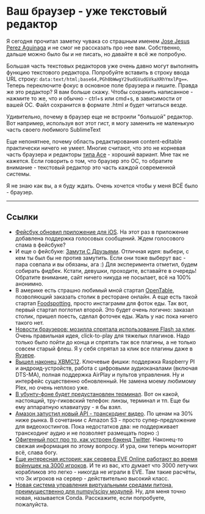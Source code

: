 # Ваш браузер - уже текстовый редактор

Я сегодня прочитал заметку чувака со страшным именем [Jose Jesus Perez Aguinaga](https://coderwall.com/p/lhsrcq) и не смог не рассказать про нее вам. Собственно, дальше можно было бы и не писать, но давайте я всё же попробую.

Большая часть текстовых редакторов уже очень давно могут выполнять функцию текстового редактора. Попробуйте вставить в строку ввода URL строку: `data:text/html;base64,PGh0bWwgY29udGVudGVkaXRhYmxlPg==`. Теперь переключите фокус в основное поле браузера и пишите. Правда же это редактор? Я вам больше скажу. Чтобы сохранить написанное - нажмите то же, что и обычно - ctrl+s или cmd+s, в зависимости от вашей ОС. Файл сохранится в формате .html и будет читаться везде.

Удивительно, почему в браузер еще не встроили "большой" редактор. Вот например, используя вот этот гист, я могу заменить  не маленькую часть своего любимого SublimeText

<script src="https://gist.github.com/4670615.js"></script>

Еще непонятнее, почему область редактирования content-editable практически ничего не умеет. Многие считают, что это не корневая часть браузера и редакторы [типа Ace](http://ace.ajax.org/#nav=about) - хороший вариант. Мне так не кажется. Если говорить о том, что браузер это ОС, то обратите внимание - текстовый редактор это часть каждой современной системы.

Я не знаю как вы, а я буду ждать. Очень хочется чтобы у меня ВСЁ было - браузер.

- - - -

## Ссылки

* [Фейсбук обновил приложение для iOS](http://techcrunch.com/2013/01/29/facebook-updates-ios-app-with-voice-messages-video-recording-and-sharing/). На этот раз в приложение добавлена поддержка голосовых сообщений. Ждем голосового спама в фейсбуке?
* И еще о фейсбуке: [Замути С Друзьями](http://bangwithfriends.com/). Отличная идея: выбери, с кем ты был бы не против замутить. Если они тоже выберут вас - пара совпала и вы обязаны, ага :) Для эксперимента отметил, будем собирать фидбек. Кстати, девушки, проходите, вставайте в очередь! Обратите внимание, сайт ничего никуда не посылает, всё на 100% анонимно.
* В америке есть страшно любимый мной стартап [OpenTable](http://opentable.com), позволяющий заказать столик в ресторане онлайн. А еще есть такой стартап [Foodspotting](http://foodspotting.com), просто инстаграмм для фоток еды. Так вот, первый стартап поглотил второй. Это будет очень логично: заказал столик, пришел поесть, сделал фоточек еды. Жаль у нас пока ничего такого нет.
* [Новости браузеров: мозилла спрятала использование Flash за клик](http://thenextweb.com/apps/2013/01/29/mozilla-to-enable-click-to-play-for-all-firefox-plugins-by-default-except-the-latest-flash-version/). Очень правильная идея, click-to-play для тяжелых плагинов. Надо только было пойти до конца и спрятать так все плагины, а не только совсем старый флеш. Я у себя спрятал за клик все плагины даже в [Яузере](http://browser.yandex.ru/).
* [Вышел наконец XBMC12](http://www.webupd8.org/2013/01/xbmc-120-frodo-stable-released-use-it.html). Ключевые фишки: поддержка Raspberry PI и андроид-устройств, работа с цифровыми аудиоканалами (включая DTS-MA), полная поддержка AirPlay и пультов управления. Ну и интерфейс существенно обновленный. Не замена моему любимому Plex, но очень неплохо уже.
* [В убунту-фоне будет предустановлен терминал](http://arstechnica.com/gadgets/2013/01/ubuntu-phones-to-come-with-a-terminal-prepare-your-command-line-skills/). Вот он какой, настоящий, тру-гиковский телефон: линзы, терминал и тп. Еще бы ему аппаратную клавиатуру - я бы взял.
* [Амазон запустил новый API - транскодинг видео](https://aws.amazon.com/elastictranscoder/). По ценам на 30% ниже рынка. В сочетании с Amazon S3 - просто супер-предложение для видеохостингов. Пока недостатков два: не поддерживает транскодинг аудио и не позволяет размещать порно :)
* [Офигенный пост про то, как устроен бэкенд Twitter](http://engineering.twitter.com/2013/01/braindump.html). Наконец-то свежая информация по этому вопросу. И ура, они теперь мониторят всё, слава богу.
* [Еще интересная история: как сервера EVE Online работают во время войнушек на 3000 игроков](http://penny-arcade.com/report/editorial-article/planning-for-war-how-the-eve-online-servers-deal-with-a-3000-person-battle). И те из вас, кто думает что 3000 летучих корабликов это легко - никогда не играли в EVE. Там такие расчёты, что 3к игроков на сервер - действительно высокий класс.
* [Новая система управления виртуальными средами питона, преимущественно для numpy/scipy модулей](http://continuum.io/blog/conda). Ну, для меня точно новая, называется Conda. Расскажите, если попробуете, пожалуйста.
